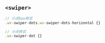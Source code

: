 ## `<swiper>`
```javascript
// 小点box样式
.wx-swiper-dots.wx-swiper-dots-horizontal {}

// 小点样式
.wx-swiper-dot {}
```